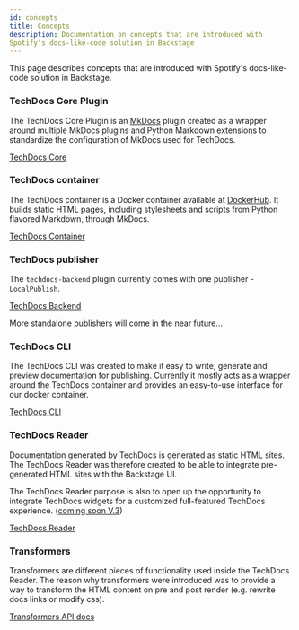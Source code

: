 ```yaml
---
id: concepts
title: Concepts
description: Documentation on concepts that are introduced with
Spotify's docs-like-code solution in Backstage
---
```


This page describes concepts that are introduced with Spotify's docs-like-code
solution in Backstage.

### TechDocs Core Plugin

The TechDocs Core Plugin is an [MkDocs](https://www.mkdocs.org/) plugin created
as a wrapper around multiple MkDocs plugins and Python Markdown extensions to
standardize the configuration of MkDocs used for TechDocs.

[TechDocs Core](https://github.com/backstage/mkdocs-techdocs-core)

### TechDocs container

The TechDocs container is a Docker container available at
[DockerHub](https://hub.docker.com/r/spotify/techdocs). It builds static HTML
pages, including stylesheets and scripts from Python flavored Markdown, through
MkDocs.

[TechDocs Container](https://github.com/backstage/techdocs-container)

### TechDocs publisher

The `techdocs-backend` plugin currently comes with one publisher -
`LocalPublish`.

[TechDocs Backend](https://github.com/backstage/backstage/tree/master/plugins/techdocs-backend)

More standalone publishers will come in the near future...

### TechDocs CLI

The TechDocs CLI was created to make it easy to write, generate and preview
documentation for publishing. Currently it mostly acts as a wrapper around the
TechDocs container and provides an easy-to-use interface for our docker
container.

[TechDocs CLI](https://github.com/backstage/techdocs-cli)

### TechDocs Reader

Documentation generated by TechDocs is generated as static HTML sites. The
TechDocs Reader was therefore created to be able to integrate pre-generated HTML
sites with the Backstage UI.

The TechDocs Reader purpose is also to open up the opportunity to integrate
TechDocs widgets for a customized full-featured TechDocs experience.
([coming soon V.3](./README.md#project-roadmap))

[TechDocs Reader](https://github.com/backstage/backstage/blob/master/plugins/techdocs/src/reader/README.md)

### Transformers

Transformers are different pieces of functionality used inside the TechDocs
Reader. The reason why transformers were introduced was to provide a way to
transform the HTML content on pre and post render (e.g. rewrite docs links or
modify css).

[Transformers API docs](https://github.com/backstage/backstage/blob/master/plugins/techdocs/src/reader/README.md)
